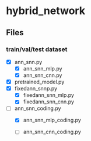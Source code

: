 # hybrid_network

## Files

### train/val/test dataset

- [x] ann_snn.py
    - [x] ann_snn_mlp.py
    - [x] ann_snn_cnn.py
- [x] pretrained_model.py
- [x] fixedann_snnp.py
    - [x] fixedann_snn_mlp.py
    - [x] fixedann_snn_cnn.py
- [ ] ann_snn_coding.py
    - [x] ann_snn_mlp_coding.py
    - [ ] ann_snn_cnn_coding.py


